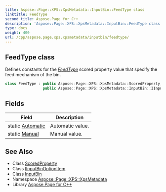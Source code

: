 ```yaml
---
title: Aspose::Page::XPS::XpsMetadata::InputBin::FeedType class
linktitle: FeedType
second_title: Aspose.Page for C++
description: 'Aspose::Page::XPS::XpsMetadata::InputBin::FeedType class. Defines constants for the FeedType scored property value that specify the feed mechanism of the bin in C++.'
type: docs
weight: 400
url: /cpp/aspose.page.xps.xpsmetadata/inputbin/feedtype/
---
```

## FeedType class


Defines constants for the *[FeedType](./)* scored property value that specify the feed mechanism of the bin.

```cpp
class FeedType : public Aspose::Page::XPS::XpsMetadata::ScoredProperty,
                 public Aspose::Page::XPS::XpsMetadata::InputBin::IInputBinOptionItem
```

## Fields

| Field | Description |
| --- | --- |
| static [Automatic](./automatic/) | Automatic value. |
| static [Manual](./manual/) | Manual value. |
## See Also

* Class [ScoredProperty](../../scoredproperty/)
* Class [IInputBinOptionItem](../iinputbinoptionitem/)
* Class [InputBin](../)
* Namespace [Aspose::Page::XPS::XpsMetadata](../../)
* Library [Aspose.Page for C++](../../../)
